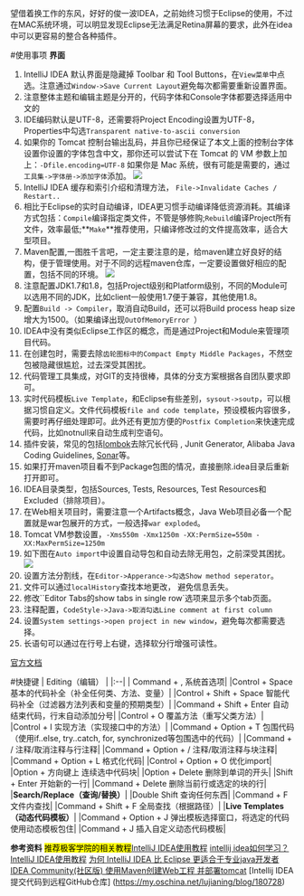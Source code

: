 望借着换工作的东风，好好的俊一波IDEA，之前始终习惯于Eclipse的使用，不过在MAC系统环境，可以明显发现Eclipse无法满足Retina屏幕的要求，此外在idea中可以更容易的整合各种插件。

#使用事项
**界面**
1. IntelliJ IDEA 默认界面是隐藏掉 Toolbar 和 Tool Buttons，在`View菜单`中点选。注意通过`Window->Save Current Layout`避免每次都需要重新设置界面。 
2. 注意整体主题和编辑主题是分开的，代码字体和Console字体都要选择适用中文的
3. IDE编码默认是UTF-8，还需要将Project Encoding设置为UTF-8，Properties中勾选`Transparent native-to-ascii conversion`
4. 如果你的 Tomcat 控制台输出乱码，并且你已经保证了本文上面的控制台字体设置你设置的字体包含中文，那你还可以尝试下在 Tomcat 的 VM 参数上加上：`-Dfile.encoding=UTF-8`
如果你是 Mac 系统，很有可能是需要的，通过`工具集->字体册->添加字体`添加。
![](http://images2017.cnblogs.com/blog/636325/201712/636325-20171227172241394-399864608.png)
5. IntelliJ IDEA 缓存和索引介绍和清理方法， `File->Invalidate Caches / Restart..`
6. 相比于Eclipse的实时自动编译，IDEA更习惯手动编译降低资源消耗。其编译方式包括：`Compile`编译指定类文件，不管是够修购;`Rebuild`编译Project所有文件，效率最低;**`Make`**推荐使用，只编译修改过的文件提高效率，适合大型项目。
7. Maven配置,一图胜千言吧，一定主要注意的是，给maven建立好良好的结构，便于管理使用。对于不同的远程maven仓库，一定要设置做好相应的配置，包括不同的环境。
![](http://images2017.cnblogs.com/blog/636325/201712/636325-20171227180504269-1225323913.png)
8. 注意配置JDK1.7和1.8，包括Project级别和Platform级别，不同的Module可以选用不同的JDK，比如client一般使用1.7便于兼容，其他使用1.8。
9. 配置`Build -> Compiler`，取消自动Build，还可以将Build process heap size增大为1500。（如果编译出现`OutOfMemoryError `）
10. IDEA中没有类似Eclipse工作区的概念，而是通过Project和Module来管理项目代码。
11. 在创建包时，需要去除`齿轮图标中的Compact Empty Middle Packages`，不然空包被隐藏很尴尬，过去深受其困扰。
12. 代码管理工具集成，对GIT的支持很棒，具体的分支方案根据各自团队要求即可。
13. 实时代码模板`Live Template`，和Eclipse有些差别，`sysout->soutp`，可以根据习惯自定义。文件代码模板`file and code template`，预设模板内容很多，需要时再仔细处理即可。此外还有更加方便的`Postfix Completion`来快速完成代码，比如notnull来自动生成判空语句。
14. 插件安装，常见的包括[lombok](http://www.blogjava.net/fancydeepin/archive/2012/07/12/lombok.html)去除冗长代码 , Junit Generator, Alibaba Java Coding Guidelines, [Sonar](https://mp.neixin.cn/cms/content/article/19235902113272Bq4Ma9a5zgMKa1psTo)等。
15. 如果打开maven项目看不到Package包图的情况，直接删除.idea目录后重新打开即可。
16. IDEA目录类型，包括Sources, Tests, Resources, Test Resources和Excluded（排除项目）。
17. 在Web相关项目时，需要注意一个Artifacts概念，Java Web项目必备一个配置就是war包展开的方式，一般选择`war exploded`。
18. Tomcat VM参数设置，`-Xms550m -Xmx1250m -XX:PermSize=550m -XX:MaxPermSize=1250m`
19. 如下图在`Auto import`中设置自动导包和自动去除无用包，之前深受其困扰。
![](http://images2017.cnblogs.com/blog/636325/201712/636325-20171228131038535-384339921.png)
20. 设置方法分割线，在`Editor->Apperance->勾选Show method seperator`。
21. 文件可以通过`localHistory`查找本地更改， 避免信息丢失。
22. 修改``Editor Tabs的show tabs in single row`选项来显示多个tab页面。
23. 注释配置，`CodeStyle->Java->取消勾选Line comment at first column`
24. 设置`System settings->open project in new window`，避免每次都需要选择。
25. 长语句可以通过在行号上右键，选择软分行增强可读性。

[官方文档](ttp://www.jetbrains.com/idea/webhelp/getting-help.html)

#快捷键
|  Editing（编辑） |
|:--|
| Command + , 系统首选项|
|Control + Space 基本的代码补全（补全任何类、方法、变量）|
|Control + Shift + Space 智能代码补全（过滤器方法列表和变量的预期类型）|
|Command + Shift + Enter 自动结束代码，行末自动添加分号|
|Control + O 覆盖方法（重写父类方法）|
|Control + I 实现方法（实现接口中的方法）|
|Command + Option + T 包围代码（使用if..else, try..catch, for, synchronized等包围选中的代码）|
|Command + / 注释/取消注释与行注释|
|Command + Option + / 注释/取消注释与块注释|
|Command + Option + L 格式化代码|
|Control + Option + O 优化import|
|Option + 方向键上 连续选中代码块|
|Option + Delete 删除到单词的开头|
|Shift + Enter 开始新的一行|
|Command + Delete 删除当前行或选定的块的行|
|**Search/Replace（查询/替换）**|
|Double Shift 查询任何东西|
|Command + F 文件内查找|
|Command + Shift + F 全局查找（根据路径）|
|**Live Templates（动态代码模板）**|
|Command + Option + J 弹出模板选择窗口，将选定的代码使用动态模板包住|
|Command + J 插入自定义动态代码模板|

**参考资料**
<mark>推荐极客学院的相关教程</mark>[IntelliJ IDEA使用教程](http://wiki.jikexueyuan.com/project/intellij-idea-tutorial/)
[intellij idea如何学习？](https://www.zhihu.com/question/53659760)
[IntelliJ IDEA使用教程](http://www.phperz.com/special/83.html)
[为何 IntelliJ IDEA 比 Eclipse 更适合于专业java开发者](http://www.cnblogs.com/wangzhongqiu/p/6698880.html)
[IDEA Community(社区版) 使用Maven创建Web工程 并部署tomcat](http://blog.csdn.net/u012364631/article/details/47682011)
[Intellij IDEA 提交代码到远程GitHub仓库]
(https://my.oschina.net/lujianing/blog/180728)
